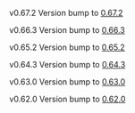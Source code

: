 v0.67.2
Version bump to [0.67.2](https://github.com/outline/outline/releases)

v0.66.3
Version bump to [0.66.3](https://github.com/outline/outline/releases)

v0.65.2
Version bump to [0.65.2](https://github.com/outline/outline/releases)

v0.64.3
Version bump to [0.64.3](https://github.com/outline/outline/releases)

v0.63.0
Version bump to [0.63.0](https://github.com/outline/outline/releases)

v0.62.0
Version bump to [0.62.0](https://github.com/outline/outline/releases)
